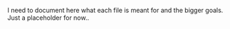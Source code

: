 I need to document here what each file is meant for and the bigger goals. Just a placeholder for now..
